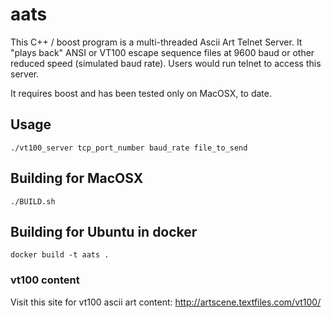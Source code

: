 aats
====

This C++ / boost program is a multi-threaded Ascii Art Telnet Server.
It "plays back" ANSI or VT100 escape sequence files at 9600 baud or
other reduced speed (simulated baud rate).  Users would run telnet
to access this server.

It requires boost and has been tested only on MacOSX, to date.

Usage
-----
`./vt100_server tcp_port_number baud_rate file_to_send`

Building for MacOSX
-----
`./BUILD.sh`

Building for Ubuntu in docker
-----
`docker build -t aats .`

### vt100 content
Visit this site for vt100 ascii art content:
http://artscene.textfiles.com/vt100/

